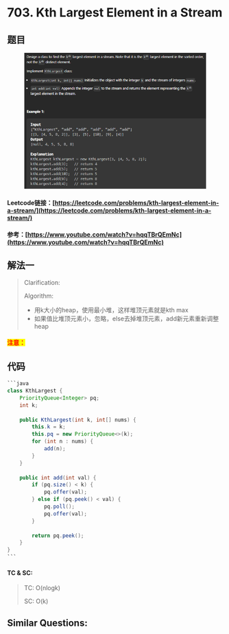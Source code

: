 # 703. Kth Largest Element in a Stream

## 题目

<figure><img src="../../.gitbook/assets/image (171).png" alt=""><figcaption></figcaption></figure>

#### Leetcode链接：[https://leetcode.com/problems/kth-largest-element-in-a-stream/](https://leetcode.com/problems/kth-largest-element-in-a-stream/)

#### 参考：[https://www.youtube.com/watch?v=hqqTBrQEmNc](https://www.youtube.com/watch?v=hqqTBrQEmNc)

## 解法一

> Clarification:&#x20;
>
> Algorithm:&#x20;
>
> * 用k大小的heap，使用最小堆，这样堆顶元素就是kth max
> * 如果值比堆顶元素小，忽略，else去掉堆顶元素，add新元素重新调整heap

#### <mark style="color:red;">注意：</mark>

## 代码

````java
```java
class KthLargest {
    PriorityQueue<Integer> pq;
    int k;

    public KthLargest(int k, int[] nums) {
        this.k = k;
        this.pq = new PriorityQueue<>(k);
        for (int n : nums) {
            add(n);
        }
    }
    
    public int add(int val) {
        if (pq.size() < k) {
            pq.offer(val);
        } else if (pq.peek() < val) {
            pq.poll();
            pq.offer(val);
        }

        return pq.peek();
    }
}
```
````

#### TC & SC:&#x20;

> TC: O(nlogk)
>
> SC: O(k)

## **Similar Questions:**&#x20;

